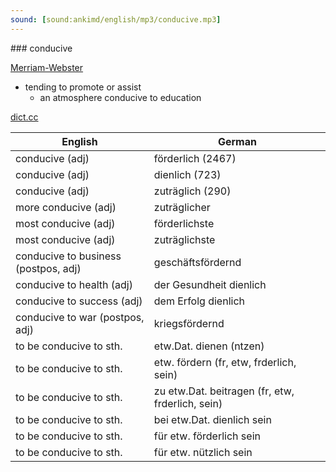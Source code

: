 ```yaml
---
sound: [sound:ankimd/english/mp3/conducive.mp3]
---
```


\### conducive

[Merriam-Webster](https://www.merriam-webster.com/dictionary/conducive)

- tending to promote or assist
    - an atmosphere conducive to education

[dict.cc](https://www.dict.cc/conducive)

| English        | German       |
| -------------- | ------------ |
| conducive (adj) | förderlich (2467) |
| conducive (adj) | dienlich (723) |
| conducive (adj) | zuträglich (290) |
| more conducive (adj) | zuträglicher |
| most conducive (adj) | förderlichste |
| most conducive (adj) | zuträglichste |
| conducive to business (postpos, adj) | geschäftsfördernd |
| conducive to health (adj) | der Gesundheit dienlich |
| conducive to success (adj) | dem Erfolg dienlich |
| conducive to war (postpos, adj) | kriegsfördernd |
| to be conducive to sth. | etw.Dat. dienen (ntzen) |
| to be conducive to sth. | etw. fördern (fr, etw, frderlich, sein) |
| to be conducive to sth. | zu etw.Dat. beitragen (fr, etw, frderlich, sein) |
| to be conducive to sth. | bei etw.Dat. dienlich sein |
| to be conducive to sth. | für etw. förderlich sein |
| to be conducive to sth. | für etw. nützlich sein |
